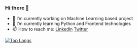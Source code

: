 ### Hi there 👋
 
<!--
**omsapate/omsapate** is a ✨ _special_ ✨ repository because its `README.md` (this file) appears on your GitHub profile -->
<!-- 👯 I’m looking to collaborate on ... - 🤔 I’m looking for help with ... - 😄 Pronouns: ... -->

- 🔭 I’m currently working on Machine Learning based project
- 🌱 I’m currently learning Python and Frontend technologies
- 📫 How to reach me: <a href="https://www.linkedin.com/in/omsapate">LinkedIn</a> <a href="https://www.twitter.com/om_sapate">Twitter</a>

[![Top Langs](https://github-readme-stats.vercel.app/api/top-langs/?username=omsapate&exclude_repo=Models,Natural-Language-Processing-NLP-,911-Call-Data,Image-compression-with-K-Means-Clustering&layout=compact)](https://github.com/anuraghazra/github-readme-stats)

